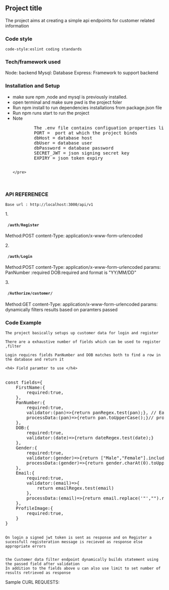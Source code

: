 <h2>Project title</h2>
	The project aims at creating a simple api endpoints for customer related information
	
<h3>Code style</h3>
	<code>code-style:eslint coding standards</code>
<h3>Tech/framework used</h3>
Node: backend 
Mysql: Database
Express: Framework to support backend

<h3> Installation and Setup </h3>
<ul>
<li> make sure npm ,node and mysql is previously installed. </li> 
<li> open terminal and make sure pwd is the project foler </li>
<li> Run npm install to run dependencies installations from package.json file </li>
<li> Run npm runs start to run the project </li>
<li> Note 
	<pre>
		The .env file contains configuation properties like database 
		PORT =  port at which the project binds
		dbHost = database host 
		dbUser = database user
		dbPassword = database password
		SECRET_JWT = json signing secret key
		EXPIRY = json token expiry
		
	</pre>
</li>
</ul>

<h3> API REFERENECE </h3>
<code>Base url : http://localhost:3000/api/v1</code>

1.<h4><code> /auth/Register</code></h4>
	Method:POST 
	content-Type: application/x-www-form-urlencoded 

2.<h4><code> /auth/Login</code></h4>
	Method:POST 
	content-Type: application/x-www-form-urlencoded 
	params: 
				PanNumber :required
				DOB:required and format is  "YY/MM/DD"

3.<h4><code> /Authorize/customer/</code></h4>
	Method:GET 
	content-Type: application/x-www-form-urlencoded 
	params:
				dynamically filters results based on paramters passed 



<h3> Code Example </h3>

	The project basically setups up customer data for login and register 

	There are a exhaustive number of fields which can be used to register ,filter 
	
	Login requires fields PanNumber and DOB matches both to find a row in the database and return it 
	
	<h4> Field paramter to use </h4>
<pre>
	
const fields={
    FirstName:{
        required:true,
    },
    PanNumber:{
        required:true,
        validator:(pan)=>{return panRegex.test(pan);}, // Each Field has its own validation 
        processData:(pan)=>{return pan.toUpperCase();}// processing if field requires processing 
    },
    DOB:{
        required:true,
        validator:(date)=>{return dateRegex.test(date);}
    },
    Gender:{
        required:true,
        validator:(gender)=>{return ["Male","Female"].includes(gender);},
        processData:(gender)=>{return gender.charAt(0).toUpperCase()+gender.slice(1).toLowerCase();}
    },
    Email:{
        required:true,
        validator:(email)=>{
            return emailRegex.test(email)
        },
        processData:(email)=>{return email.replace('"',"").replace('"',"");}
    },
    ProfileImage:{
        required:true,
    }
}
	</pre>
	


	On login a signed jwt token is sent as response and on Register a sucessfull registeration message is recieved as response else appropriate errors 
	
	
	the Customer data filter endpoint dynamically builds statement using the passed field after validation 
	In addition to the fields above u can also use limit to set number of results retrieved as response 
	

Sample CURL REQUESTS:
	
	

